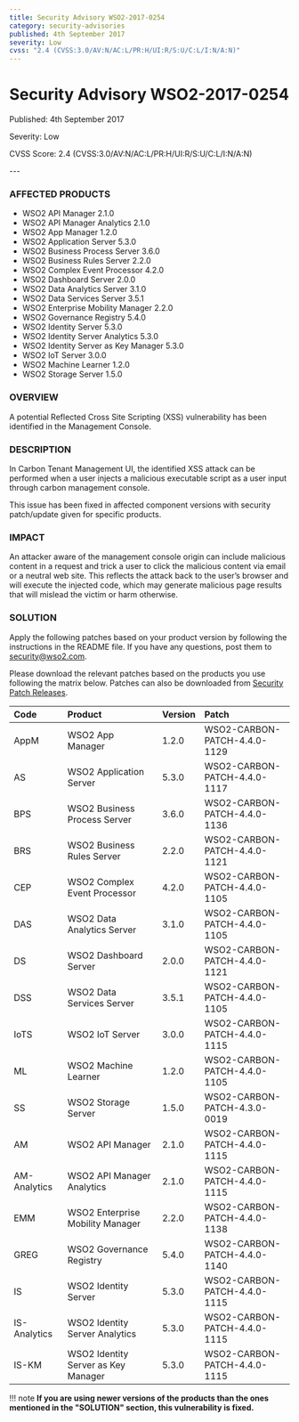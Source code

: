 ```yaml
---
title: Security Advisory WSO2-2017-0254
category: security-advisories
published: 4th September 2017
severity: Low
cvss: "2.4 (CVSS:3.0/AV:N/AC:L/PR:H/UI:R/S:U/C:L/I:N/A:N)"
---
```


# Security Advisory WSO2-2017-0254

<p class="doc-version">Published: 4th September 2017</p>
<p class="doc-version">Severity: Low</p>
<p class="doc-version">CVSS Score: 2.4 (CVSS:3.0/AV:N/AC:L/PR:H/UI:R/S:U/C:L/I:N/A:N)</p>
---

### AFFECTED PRODUCTS
* WSO2 API Manager 2.1.0
* WSO2 API Manager Analytics 2.1.0
* WSO2 App Manager 1.2.0
* WSO2 Application Server 5.3.0
* WSO2 Business Process Server 3.6.0
* WSO2 Business Rules Server 2.2.0
* WSO2 Complex Event Processor 4.2.0
* WSO2 Dashboard Server 2.0.0
* WSO2 Data Analytics Server  3.1.0
* WSO2 Data Services Server 3.5.1
* WSO2 Enterprise Mobility Manager 2.2.0
* WSO2 Governance Registry 5.4.0
* WSO2 Identity Server 5.3.0
* WSO2 Identity Server Analytics 5.3.0
* WSO2 Identity Server as Key Manager 5.3.0
* WSO2 IoT Server 3.0.0
* WSO2 Machine Learner 1.2.0               
* WSO2 Storage Server 1.5.0


### OVERVIEW
A potential Reflected Cross Site Scripting (XSS) vulnerability has been identified in the Management Console.


### DESCRIPTION
In Carbon Tenant Management UI,  the identified XSS attack can be performed when a user injects a malicious executable script as a user input through carbon management console.

This issue has been fixed in affected component versions with security patch/update given for specific products.


### IMPACT
An attacker aware of the management console origin can include malicious content in a request and trick a user to click the malicious content via email or a neutral web site. This reflects the attack back to the user’s browser and will execute the injected code, which may generate malicious page results that will mislead the victim or harm otherwise.


### SOLUTION
Apply the following patches based on your product version by following the instructions in the README file. If you have any questions, post them to <security@wso2.com>.

Please download the relevant patches based on the products you use following the matrix below. Patches can also be downloaded from [Security Patch Releases](https://wso2.com/security-patch-releases/).


| **Code** | **Product**          | **Version** | **Patch**                    |
| :--- | :------ | :------ | :---- |
| AppM | WSO2 App Manager | 1.2.0 | WSO2-CARBON-PATCH-4.4.0-1129 |
| AS | WSO2 Application Server | 5.3.0 | WSO2-CARBON-PATCH-4.4.0-1117 |
| BPS | WSO2 Business Process Server | 3.6.0 | WSO2-CARBON-PATCH-4.4.0-1136 |
| BRS | WSO2 Business Rules Server | 2.2.0 | WSO2-CARBON-PATCH-4.4.0-1121 |
| CEP | WSO2 Complex Event Processor | 4.2.0 | WSO2-CARBON-PATCH-4.4.0-1105 |
| DAS | WSO2 Data Analytics Server | 3.1.0 | WSO2-CARBON-PATCH-4.4.0-1105 |
| DS | WSO2 Dashboard Server | 2.0.0 | WSO2-CARBON-PATCH-4.4.0-1121 |
| DSS | WSO2 Data Services Server | 3.5.1 | WSO2-CARBON-PATCH-4.4.0-1105 |
| IoTS | WSO2 IoT Server | 3.0.0 | WSO2-CARBON-PATCH-4.4.0-1115 |
| ML | WSO2 Machine Learner | 1.2.0 | WSO2-CARBON-PATCH-4.4.0-1105 |
| SS | WSO2 Storage Server | 1.5.0 | WSO2-CARBON-PATCH-4.3.0-0019 |
| AM | WSO2 API Manager | 2.1.0 | WSO2-CARBON-PATCH-4.4.0-1115 |
| AM-Analytics | WSO2 API Manager Analytics | 2.1.0 | WSO2-CARBON-PATCH-4.4.0-1115 |
| EMM | WSO2 Enterprise Mobility Manager | 2.2.0 | WSO2-CARBON-PATCH-4.4.0-1138 |
| GREG | WSO2 Governance Registry | 5.4.0 | WSO2-CARBON-PATCH-4.4.0-1140 |
| IS | WSO2 Identity Server | 5.3.0 | WSO2-CARBON-PATCH-4.4.0-1115 |
| IS-Analytics | WSO2 Identity Server Analytics | 5.3.0 | WSO2-CARBON-PATCH-4.4.0-1115 |
| IS-KM | WSO2 Identity Server as Key Manager | 5.3.0 | WSO2-CARBON-PATCH-4.4.0-1115 |


!!! note
    **If you are using newer versions of the products than the ones mentioned in the "SOLUTION" section, this vulnerability is fixed.**
